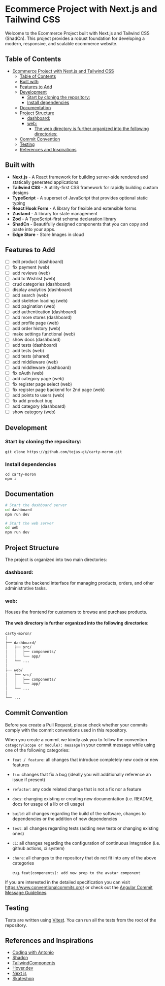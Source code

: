 # Ecommerce Project with Next.js and Tailwind CSS

Welcome to the Ecommerce Project built with Next.js and Tailwind CSS (ShadCn). This project provides a robust foundation for developing a modern, responsive, and scalable ecommerce website.

## Table of Contents

- [Ecommerce Project with Next.js and Tailwind CSS](#ecommerce-project-with-nextjs-and-tailwind-css)
  - [Table of Contents](#table-of-contents)
  - [Built with](#built-with)
  - [Features to Add](#features-to-add)
  - [Development](#development)
    - [Start by cloning the repository:](#start-by-cloning-the-repository)
    - [Install dependencies](#install-dependencies)
  - [Documentation](#documentation)
  - [Project Structure](#project-structure)
    - [dashboard:](#dashboard)
    - [web:](#web)
      - [The web directory is further organized into the following directories:](#the-web-directory-is-further-organized-into-the-following-directories)
  - [Commit Convention](#commit-convention)
  - [Testing](#testing)
  - [References and Inspirations](#references-and-inspirations)

## Built with

- **Next.js** - A React framework for building server-side rendered and statically generated applications
- **Tailwind CSS** - A utility-first CSS framework for rapidly building custom designs
- **TypeScript** - A superset of JavaScript that provides optional static typing
- **React Hook Form** - A library for flexible and extensible forms
- **Zustand** - A library for state management
- **Zod** - A TypeScript-first schema declaration library
- **ShadCn** - Beautifully designed components that you can copy and paste into your apps.
- **Edge Store** - Store Images in cloud

## Features to Add

- [ ] edit product (dashboard)
- [ ] fix payment (web)
- [ ] add reviews (web)
- [ ] add to Wishlist (web)
- [ ] crud categories (dashboard)
- [ ] display analytics (dashboard)
- [ ] add search (web)
- [ ] add skeleton loading (web)
- [ ] add pagination (web)
- [ ] add authentication (dashboard)
- [ ] add more stores (dashboard)
- [ ] add profile page (web)
- [ ] add order history (web)
- [ ] make settings functional (web)
- [ ] show docs (dashboard)
- [ ] add tests (dashboard)
- [ ] add tests (web)
- [ ] add tests (shared)
- [ ] add middleware (web)
- [ ] add middleware (dashboard)
- [ ] fix oAuth (web)
- [ ] add category page (web)
- [ ] fix register page select (web)
- [ ] fix register page backend for 2nd page (web)
- [ ] add points to users (web)
- [ ] fix add product bug
- [ ] add category (dashboard)
- [ ] show category (web)

## Development

### Start by cloning the repository:

```
git clone https://github.com/tejas-gk/carty-moron.git
```

### Install dependencies

```
cd carty-moron
npm i
```

## Documentation

```bash
# Start the dashboard server
cd dashboard
npm run dev
```

```bash
# Start the web server
cd web
npm run dev
```

## Project Structure

The project is organized into two main directories:

### dashboard:

Contains the backend interface for managing products, orders, and other administrative tasks.

### web:

Houses the frontend for customers to browse and purchase products.

#### The web directory is further organized into the following directories:

```bash
carty-moron/
│
├── dashboard/
│   ├── src/
│   │   ├── components/
│   │   └── app/
│   └── ...
│
├── web/
│   ├── src/
│   │   ├── components/
│   │   └── app/
│   └── ...
│
└── ...


```

## Commit Convention

Before you create a Pull Request, please check whether your commits comply with
the commit conventions used in this repository.

When you create a commit we kindly ask you to follow the convention
`category(scope or module): message` in your commit message while using one of
the following categories:

- `feat / feature`: all changes that introduce completely new code or new
  features
- `fix`: changes that fix a bug (ideally you will additionally reference an
  issue if present)
- `refactor`: any code related change that is not a fix nor a feature
- `docs`: changing existing or creating new documentation (i.e. README, docs for
  usage of a lib or cli usage)
- `build`: all changes regarding the build of the software, changes to
  dependencies or the addition of new dependencies
- `test`: all changes regarding tests (adding new tests or changing existing
  ones)
- `ci`: all changes regarding the configuration of continuous integration (i.e.
  github actions, ci system)
- `chore`: all changes to the repository that do not fit into any of the above
  categories

  e.g. `feat(components): add new prop to the avatar component`

If you are interested in the detailed specification you can visit
https://www.conventionalcommits.org/ or check out the
[Angular Commit Message Guidelines](https://github.com/angular/angular/blob/22b96b9/CONTRIBUTING.md#-commit-message-guidelines).

## Testing

Tests are written using [Vitest](https://vitest.dev). You can run all the tests from the root of the repository.

## References and Inspirations

- [Coding with Antonio](https://www.youtube.com/@codewithantonio)
- [Shadcn](https://ui.shadcn.com/)
- [TailwindComponents](https://tailwindui.com/components)
- [Hover.dev](https://www.hover.dev/)
- [Next js](https://nextjs.org/)
- [Skateshop](https://skateshop.sadmn.com/)
